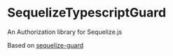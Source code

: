 # SequelizeTypescriptGuard

An Authorization library for Sequelize.js

Based on [sequelize-guard](https://github.com/lotivo/sequelize-guard)
